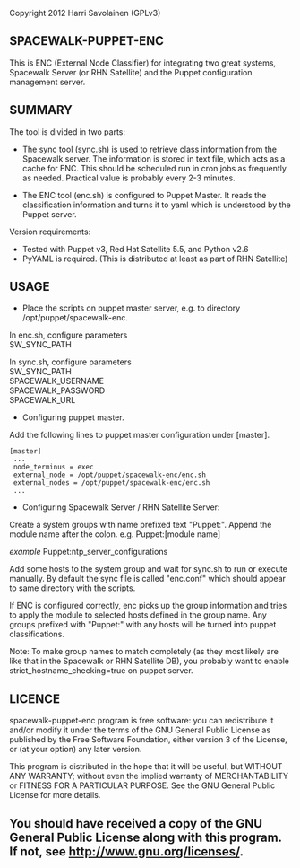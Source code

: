 Copyright 2012 Harri Savolainen 
(GPLv3)

SPACEWALK-PUPPET-ENC
--

This is ENC (External Node Classifier) for integrating two great systems,
Spacewalk Server (or RHN Satellite) and the Puppet configuration management server.

SUMMARY
--

The tool is divided in two parts: 

- The sync tool (sync.sh) is used to retrieve class information from the Spacewalk server.
The information is stored in text file, which acts as a cache for ENC. This 
should be scheduled run in cron jobs as frequently as needed. Practical value is
probably every 2-3 minutes.

- The ENC tool (enc.sh) is configured to Puppet Master. It reads the classification 
information and turns it to yaml which is understood by the Puppet server.

Version requirements:

- Tested with Puppet v3, Red Hat Satellite 5.5, and Python v2.6
- PyYAML is required. (This is distributed at least as part of RHN Satellite)


USAGE
--

- Place the scripts on puppet master server, e.g. to directory /opt/puppet/spacewalk-enc.

In enc.sh, configure parameters  
SW_SYNC_PATH  

In sync.sh, configure parameters  
SW_SYNC_PATH  
SPACEWALK_USERNAME  
SPACEWALK_PASSWORD  
SPACEWALK_URL  

- Configuring puppet master. 

Add the following lines to puppet master configuration under [master].


    [master]
     ...
     node_terminus = exec
     external_node = /opt/puppet/spacewalk-enc/enc.sh
     external_nodes = /opt/puppet/spacewalk-enc/enc.sh
     ...

- Configuring Spacewalk Server / RHN Satellite Server:

Create a system groups with name prefixed text "Puppet:". 
Append the module name after the colon. e.g. Puppet:[module name]

_example_
Puppet:ntp_server_configurations

Add some hosts to the system group and wait for sync.sh to run or execute manually.
By default the sync file is called "enc.conf" which should appear to same directory 
with the scripts.

If ENC is configured correctly, enc picks up the group information and tries to apply the module
to selected hosts defined in the group name. Any groups prefixed with "Puppet:" with any hosts
will be turned into puppet classifications. 

Note: To make group names to match completely (as they most likely are like that in the Spacewalk
or RHN Satellite DB), you probably want to enable strict_hostname_checking=true on puppet server.


LICENCE
--
spacewalk-puppet-enc program is free software: you can redistribute it and/or modify
it under the terms of the GNU General Public License as published by
the Free Software Foundation, either version 3 of the License, or
(at your option) any later version.

This program is distributed in the hope that it will be useful,
but WITHOUT ANY WARRANTY; without even the implied warranty of
MERCHANTABILITY or FITNESS FOR A PARTICULAR PURPOSE.  See the
GNU General Public License for more details.

You should have received a copy of the GNU General Public License
along with this program.  If not, see <http://www.gnu.org/licenses/>.
--




